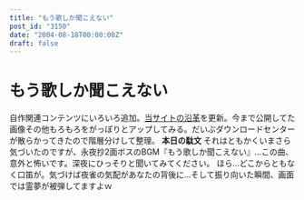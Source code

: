 ```yaml
---
title: "もう歌しか聞こえない"
post_id: "3150"
date: "2004-08-18T00:00:00Z"
draft: false
---
```


# もう歌しか聞こえない

自作関連コンテンツにいろいろ追加。[当サイトの沿革](/category/archives)を更新。今まで公開してた画像その他もろもろをがっぽりとアップしてみる。だいぶダウンロードセンターが散らかってきたので階層分けして整理。  **本日の駄文** それはともかくいまさら気づいたのですが、永夜抄2面ボスのBGM『もう歌しか聞こえない』…この曲、意外と怖いです。深夜にひっそりと聞いてみてください。 ほら…どこからともなく口笛が。気づけば夜雀の気配があなたの背後に…そして振り向いた瞬間、画面では霊夢が被弾してますよｗ
